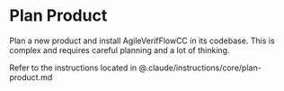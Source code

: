# Plan Product

Plan a new product and install AgileVerifFlowCC in its codebase. This is complex and requires careful planning and a lot of thinking.

Refer to the instructions located in @.claude/instructions/core/plan-product.md
